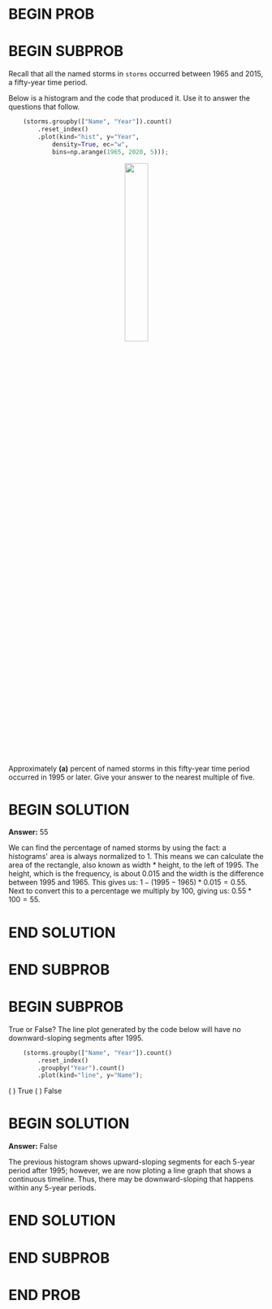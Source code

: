 # BEGIN PROB

# BEGIN SUBPROB

Recall that all the named storms in `storms` occurred between 1965 and 2015, a fifty-year
time period.

Below is a histogram and the code that produced it. Use it to answer the questions that
follow.

```py
    (storms.groupby(["Name", "Year"]).count()
        .reset_index()
        .plot(kind="hist", y="Year",
            density=True, ec="w",
            bins=np.arange(1965, 2020, 5)));
```

<center><img src='../assets/images/wi23-midterm/q10_wi23-midterm.png' width=30%></center>

Approximately __(a)__ percent of named storms in this fifty-year time period
occurred in 1995 or later. Give your answer to the nearest multiple of five.

# BEGIN SOLUTION

**Answer:** 55

We can find the percentage of named storms by using the fact: a histograms' area is always normalized to 1. This means we can calculate the area of the rectangle, also known as width * height, to the left of 1995. The height, which is the frequency, is about 0.015 and the width is the difference between 1995 and 1965. This gives us: $1 - (1995 - 1965) * 0.015 = 0.55$. Next to convert this to a percentage we multiply by 100, giving us: $0.55 * 100 = 55%$.


# END SOLUTION

# END SUBPROB



# BEGIN SUBPROB

True or False? The line plot generated by the code below will have no downward-sloping
segments after 1995.

```py
    (storms.groupby(["Name", "Year"]).count()
        .reset_index()
        .groupby("Year").count()
        .plot(kind="line", y="Name");
```

( ) True
( ) False


# BEGIN SOLUTION

**Answer:** False

The previous histogram shows upward-sloping segments for each 5-year period after 1995; however, we are now ploting a line graph that shows a continuous timeline. Thus, there may be downward-sloping that happens within any 5-year periods. 

# END SOLUTION

# END SUBPROB
# END PROB




